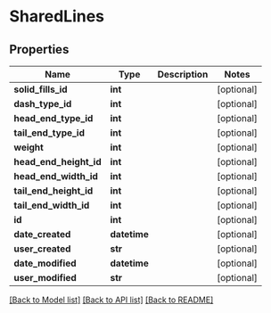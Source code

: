 # SharedLines

## Properties
Name | Type | Description | Notes
------------ | ------------- | ------------- | -------------
**solid_fills_id** | **int** |  | [optional] 
**dash_type_id** | **int** |  | [optional] 
**head_end_type_id** | **int** |  | [optional] 
**tail_end_type_id** | **int** |  | [optional] 
**weight** | **int** |  | [optional] 
**head_end_height_id** | **int** |  | [optional] 
**head_end_width_id** | **int** |  | [optional] 
**tail_end_height_id** | **int** |  | [optional] 
**tail_end_width_id** | **int** |  | [optional] 
**id** | **int** |  | [optional] 
**date_created** | **datetime** |  | [optional] 
**user_created** | **str** |  | [optional] 
**date_modified** | **datetime** |  | [optional] 
**user_modified** | **str** |  | [optional] 

[[Back to Model list]](../README.md#documentation-for-models) [[Back to API list]](../README.md#documentation-for-api-endpoints) [[Back to README]](../README.md)


